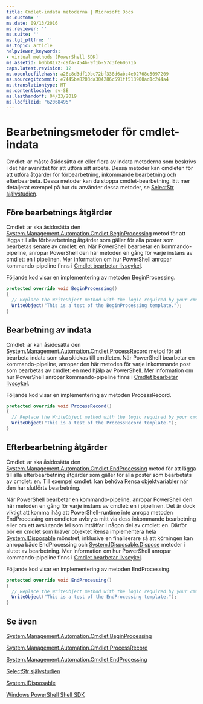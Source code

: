 ```yaml
---
title: Cmdlet-indata metoderna | Microsoft Docs
ms.custom: ''
ms.date: 09/13/2016
ms.reviewer: ''
ms.suite: ''
ms.tgt_pltfrm: ''
ms.topic: article
helpviewer_keywords:
- virtual methods (PowerShell SDK]
ms.assetid: b0bb8172-c9fa-454b-9f1b-57c3fe60671b
caps.latest.revision: 12
ms.openlocfilehash: a28c8d3df19bc72bf338d6abc4e02768c5097209
ms.sourcegitcommit: e7445ba8203da304286c591ff513900ad1c244a4
ms.translationtype: MT
ms.contentlocale: sv-SE
ms.lasthandoff: 04/23/2019
ms.locfileid: "62068495"
---
```

# <a name="cmdlet-input-processing-methods"></a>Bearbetningsmetoder för cmdlet-indata

Cmdlet: ar måste åsidosätta en eller flera av indata metoderna som beskrivs i det här avsnittet för att utföra sitt arbete.
Dessa metoder kan cmdleten för att utföra åtgärder för förbearbetning, inkommande bearbetning och efterbearbeta.
Dessa metoder kan du stoppa cmdlet-bearbetning.
Ett mer detaljerat exempel på hur du använder dessa metoder, se [SelectStr självstudien](selectstr-tutorial.md).

## <a name="pre-processing-operations"></a>Före bearbetnings åtgärder

Cmdlet: ar ska åsidosätta den [System.Management.Automation.Cmdlet.BeginProcessing](/dotnet/api/System.Management.Automation.Cmdlet.BeginProcessing) metod för att lägga till alla förbearbetning åtgärder som gäller för alla poster som bearbetas senare av cmdlet: en.
När PowerShell bearbetar en kommando-pipeline, anropar PowerShell den här metoden en gång för varje instans av cmdlet: en i pipelinen.
Mer information om hur PowerShell anropar kommando-pipeline finns i [Cmdlet bearbetar livscykel](/previous-versions/ms714429(v=vs.85)).

Följande kod visar en implementering av metoden BeginProcessing.

```csharp
protected override void BeginProcessing()
{
  // Replace the WriteObject method with the logic required by your cmdlet.
  WriteObject("This is a test of the BeginProcessing template.");
}
```

## <a name="input-processing-operations"></a>Bearbetning av indata

Cmdlet: ar kan åsidosätta den [System.Management.Automation.Cmdlet.ProcessRecord](/dotnet/api/System.Management.Automation.Cmdlet.ProcessRecord) metod för att bearbeta indata som ska skickas till cmdleten.
När PowerShell bearbetar en kommando-pipeline, anropar den här metoden för varje inkommande post som bearbetas av cmdlet: en med hjälp av PowerShell.
Mer information om hur PowerShell anropar kommando-pipeline finns i [Cmdlet bearbetar livscykel](/previous-versions/ms714429(v=vs.85)).

Följande kod visar en implementering av metoden ProcessRecord.

```csharp
protected override void ProcessRecord()
{
  // Replace the WriteObject method with the logic required by your cmdlet.
  WriteObject("This is a test of the ProcessRecord template.");
}
```

## <a name="post-processing-operations"></a>Efterbearbetning åtgärder

Cmdlet: ar ska åsidosätta den [System.Management.Automation.Cmdlet.EndProcessing](/dotnet/api/System.Management.Automation.Cmdlet.EndProcessing) metod för att lägga till alla efterbearbetning åtgärder som gäller för alla poster som bearbetats av cmdlet: en.
Till exempel cmdlet: kan behöva Rensa objektvariabler när den har slutförts bearbetning.

När PowerShell bearbetar en kommando-pipeline, anropar PowerShell den här metoden en gång för varje instans av cmdlet: en i pipelinen.
Det är dock viktigt att komma ihåg att PowerShell-runtime inte anropa metoden EndProcessing om cmdleten avbryts mitt via dess inkommande bearbetning eller om ett avslutande fel som inträffar i någon del av cmdlet: en.
Därför bör en cmdlet som kräver objektet Rensa implementera hela [System.IDisposable](/dotnet/api/System.IDisposable) mönstret, inklusive en finaliserare så att körningen kan anropa både EndProcessing och [ System.IDisposable.Dispose](/dotnet/api/System.IDisposable.Dispose) metoder i slutet av bearbetning.
Mer information om hur PowerShell anropar kommando-pipeline finns i [Cmdlet bearbetar livscykel](/previous-versions/ms714429(v=vs.85)).

Följande kod visar en implementering av metoden EndProcessing.

```csharp
protected override void EndProcessing()
{
  // Replace the WriteObject method with the logic required by your cmdlet.
  WriteObject("This is a test of the EndProcessing template.");
}
```

## <a name="see-also"></a>Se även

[System.Management.Automation.Cmdlet.BeginProcessing](/dotnet/api/System.Management.Automation.Cmdlet.BeginProcessing)

[System.Management.Automation.Cmdlet.ProcessRecord](/dotnet/api/System.Management.Automation.Cmdlet.ProcessRecord)

[System.Management.Automation.Cmdlet.EndProcessing](/dotnet/api/System.Management.Automation.Cmdlet.EndProcessing)

[SelectStr självstudien](selectstr-tutorial.md)

[System.IDisposable](/dotnet/api/System.IDisposable)

[Windows PowerShell Shell SDK](../windows-powershell-reference.md)
